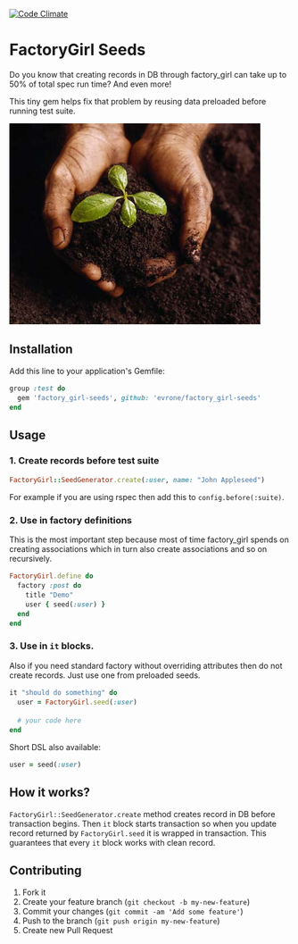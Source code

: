 [![Code Climate](https://codeclimate.com/github/evrone/factory_girl-seeds.png)](https://codeclimate.com/github/evrone/factory_girl-seeds)

# FactoryGirl Seeds

Do you know that creating records in DB through factory_girl can take up to 50% of total spec run time? And even more!

This tiny gem helps fix that problem by reusing data preloaded before running test suite.

![](seed.jpg)

## Installation

Add this line to your application's Gemfile:

```ruby
group :test do
  gem 'factory_girl-seeds', github: 'evrone/factory_girl-seeds'
end
```

## Usage

### 1. Create records before test suite

```ruby
FactoryGirl::SeedGenerator.create(:user, name: "John Appleseed")
```

For example if you are using rspec then add this to ```config.before(:suite)```.

### 2. Use in factory definitions

This is the most important step because most of time factory_girl spends on creating associations which in turn also create associations and so on recursively.

```ruby
FactoryGirl.define do
  factory :post do
    title "Demo"
    user { seed(:user) }
  end
end
```

### 3. Use in `it` blocks.

Also if you need standard factory without overriding attributes then do not create records. Just use one from preloaded seeds.

```ruby
it "should do something" do
  user = FactoryGirl.seed(:user)

  # your code here
end
```

Short DSL also available:

```ruby
user = seed(:user)
```

## How it works?

```FactoryGirl::SeedGenerator.create``` method creates record in DB before transaction begins. Then ```it``` block starts transaction so when you update record returned by ```FactoryGirl.seed``` it is wrapped in transaction. This guarantees that every ```it``` block works with clean record.

## Contributing

1. Fork it
2. Create your feature branch (`git checkout -b my-new-feature`)
3. Commit your changes (`git commit -am 'Add some feature'`)
4. Push to the branch (`git push origin my-new-feature`)
5. Create new Pull Request
